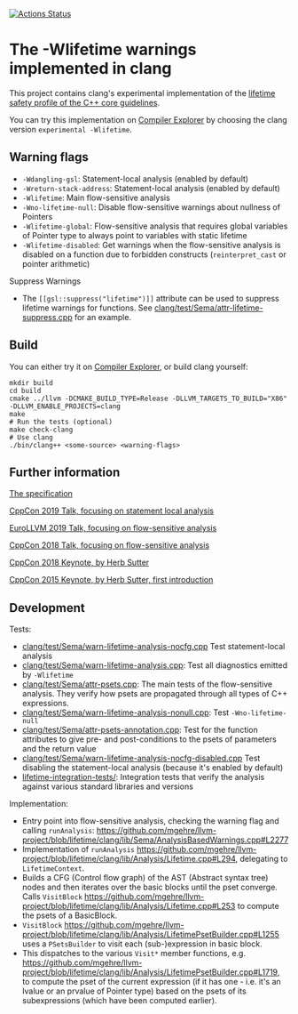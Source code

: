 [![Actions Status](https://github.com/mgehre/llvm-project/workflows/main/badge.svg)](https://github.commgehre/llvm-project/actions)
# The -Wlifetime warnings implemented in clang
This project contains clang's experimental implementation
of the [lifetime safety profile of the C++ core guidelines](https://isocpp.github.io/CppCoreGuidelines/CppCoreGuidelines#SS-lifetime).

You can try this implementation on [Compiler Explorer](https://godbolt.org/z/z-x3Jj)
by choosing the clang version `experimental -Wlifetime`.

## Warning flags
* `-Wdangling-gsl`: Statement-local analysis (enabled by default)
* `-Wreturn-stack-address`: Statement-local analysis (enabled by default)
* `-Wlifetime`: Main flow-sensitive analysis
* `-Wno-lifetime-null`: Disable flow-sensitive warnings about nullness of Pointers 
* `-Wlifetime-global`: Flow-sensitive analysis that requires global variables of Pointer type to always point to variables with static lifetime
* `-Wlifetime-disabled`: Get warnings when the flow-sensitive analysis is disabled on a function due to forbidden constructs (`reinterpret_cast` or pointer arithmetic)

Suppress Warnings
* The `[[gsl::suppress("lifetime")]]` attribute can be used to suppress lifetime warnings for functions. See  [clang/test/Sema/attr-lifetime-suppress.cpp](clang/test/Sema/attr-lifetime-suppress.cpp) for an example.

## Build
You can either try it on [Compiler Explorer](https://godbolt.org/z/z-x3Jj), or build clang yourself:

    mkdir build
    cd build 
    cmake ../llvm -DCMAKE_BUILD_TYPE=Release -DLLVM_TARGETS_TO_BUILD="X86" -DLLVM_ENABLE_PROJECTS=clang
    make
    # Run the tests (optional)
    make check-clang 
    # Use clang
    ./bin/clang++ <some-source> <warning-flags>
    
 ## Further information
 
[The specification](https://github.com/isocpp/CppCoreGuidelines/blob/master/docs/Lifetime.pdf)
 
[CppCon 2019 Talk, focusing on statement local analysis](https://www.youtube.com/watch?v=d67kfSnhbpA)
 
[EuroLLVM 2019 Talk, focusing on flow-sensitive analysis](https://www.youtube.com/watch?v=VynWyOIb6Bk)
 
[CppCon 2018 Talk, focusing on flow-sensitive analysis](https://www.youtube.com/watch?v=sjnp3P9x5jA)
 
[CppCon 2018 Keynote, by Herb Sutter](https://www.youtube.com/watch?v=80BZxujhY38&t=914s)
 
[CppCon 2015 Keynote, by Herb Sutter, first introduction](https://youtu.be/hEx5DNLWGgA?t=1471)

## Development
Tests:
* [clang/test/Sema/warn-lifetime-analysis-nocfg.cpp](clang/test/Sema/warn-lifetime-analysis-nocfg.cpp) Test statement-local analysis
* [clang/test/Sema/warn-lifetime-analysis.cpp](clang/test/Sema/warn-lifetime-analysis.cpp): Test all diagnostics emitted by `-Wlifetime`
* [clang/test/Sema/attr-psets.cpp](clang/test/Sema/attr-psets.cpp): The main tests of the flow-sensitive analysis. They verify how psets are propagated through all types of C++ expressions.
* [clang/test/Sema/warn-lifetime-analysis-nonull.cpp](clang/test/Sema/warn-lifetime-analysis-nonull.cpp): Test `-Wno-lifetime-null`
* [clang/test/Sema/attr-psets-annotation.cpp](clang/test/Sema/attr-psets-annotation.cpp): Test for the function attributes to give pre- and post-conditions to the psets of parameters and the return value
* [clang/test/Sema/warn-lifetime-analysis-nocfg-disabled.cpp](clang/test/Sema/warn-lifetime-analysis-nocfg-disabled.cpp) Test disabling the statement-local analysis (because it's enabled by default)
* [lifetime-integration-tests/](lifetime-integration-tests/): Integration tests that verify the analysis against various standard libraries and versions

Implementation:
* Entry point into flow-sensitive analysis, checking the warning flag and calling `runAnalysis`: https://github.com/mgehre/llvm-project/blob/lifetime/clang/lib/Sema/AnalysisBasedWarnings.cpp#L2277
* Implementation of `runAnalysis` https://github.com/mgehre/llvm-project/blob/lifetime/clang/lib/Analysis/Lifetime.cpp#L294, delegating to `LifetimeContext`. 
* Builds a CFG (Control flow graph) of the AST (Abstract syntax tree) nodes and then iterates over the basic blocks until the pset converge. Calls `VisitBlock` https://github.com/mgehre/llvm-project/blob/lifetime/clang/lib/Analysis/Lifetime.cpp#L253 to compute the psets of a BasicBlock. 
* `VisitBlock` https://github.com/mgehre/llvm-project/blob/lifetime/clang/lib/Analysis/LifetimePsetBuilder.cpp#L1255 uses a `PSetsBuilder` to visit each (sub-)expression in basic block. 
* This dispatches to the various `Visit*` member functions, e.g. https://github.com/mgehre/llvm-project/blob/lifetime/clang/lib/Analysis/LifetimePsetBuilder.cpp#L1719, to compute the pset of the current expression (if it has one - i.e. it's an lvalue or an prvalue of Pointer type) based on the psets of its subexpressions (which have been computed earlier).

